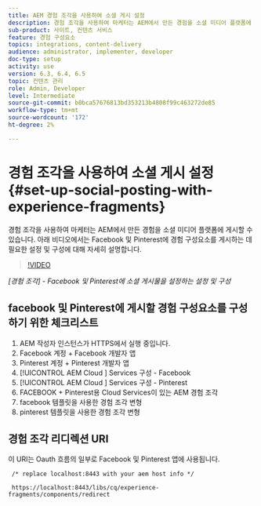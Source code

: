 ```yaml
---
title: AEM 경험 조각을 사용하여 소셜 게시 설정
description: 경험 조각을 사용하여 마케터는 AEM에서 만든 경험을 소셜 미디어 플랫폼에 게시할 수 있습니다. 아래 비디오에서는 Facebook 및 Pinterest에 경험 구성요소를 게시하는 데 필요한 설정 및 구성에 대해 자세히 설명합니다.
sub-product: 사이트, 컨텐츠 서비스
feature: 경험 구성요소
topics: integrations, content-delivery
audience: administrator, implementer, developer
doc-type: setup
activity: use
version: 6.3, 6.4, 6.5
topic: 컨텐츠 관리
role: Admin, Developer
level: Intermediate
source-git-commit: b0bca57676813bd353213b4808f99c463272de85
workflow-type: tm+mt
source-wordcount: '172'
ht-degree: 2%

---
```



# 경험 조각을 사용하여 소셜 게시 설정 {#set-up-social-posting-with-experience-fragments}

경험 조각을 사용하여 마케터는 AEM에서 만든 경험을 소셜 미디어 플랫폼에 게시할 수 있습니다. 아래 비디오에서는 Facebook 및 Pinterest에 경험 구성요소를 게시하는 데 필요한 설정 및 구성에 대해 자세히 설명합니다.

>[!VIDEO](https://video.tv.adobe.com/v/20592/?quality=9&learn=on)

*[경험 조각]  - Facebook 및 Pinterest에 소셜 게시물을 설정하는 설정 및 구성*

## facebook 및 Pinterest에 게시할 경험 구성요소를 구성하기 위한 체크리스트

1. AEM 작성자 인스턴스가 HTTPS에서 실행 중입니다.
2. Facebook 계정 + Facebook 개발자 앱
3. Pinterest 계정 + Pinterest 개발자 앱
4. [!UICONTROL AEM Cloud ] Services 구성 - Facebook
5. [!UICONTROL AEM Cloud ] Services 구성 - Pinterest
6. FACEBOOK + Pinterest용 Cloud Services이 있는 AEM 경험 조각
7. facebook 템플릿을 사용한 경험 조각 변형
8. pinterest 템플릿을 사용한 경험 조각 변형

## 경험 조각 리디렉션 URI

이 URI는 Oauth 흐름의 일부로 Facebook 및 Pinterest 앱에 사용됩니다.

```plain
 /* replace localhost:8443 with your aem host info */

 https://localhost:8443/libs/cq/experience-fragments/components/redirect
```

